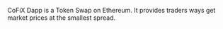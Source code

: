 CoFiX Dapp is a Token Swap on Ethereum. It provides traders ways get market prices at the smallest spread.